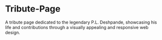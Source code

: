 # Tribute-Page
A tribute page dedicated to the legendary P.L. Deshpande, showcasing his life and contributions through a visually appealing and responsive web design.
